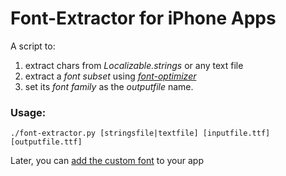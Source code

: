 # Font-Extractor for iPhone Apps

A script to:

1. extract chars from *Localizable.strings* or any text file
2. extract a *font subset* using *[font-optimizer][1]* 
3. set its *font family* as the *outputfile* name.

[1]: https://bitbucket.org/philip/font-optimizer/src/

### Usage:
    ./font-extractor.py [stringsfile|textfile] [inputfile.ttf] [outputfile.ttf]

Later, you can [add the custom font][2] to your app

[2]: http://stackoverflow.com/a/2616101/1263403




